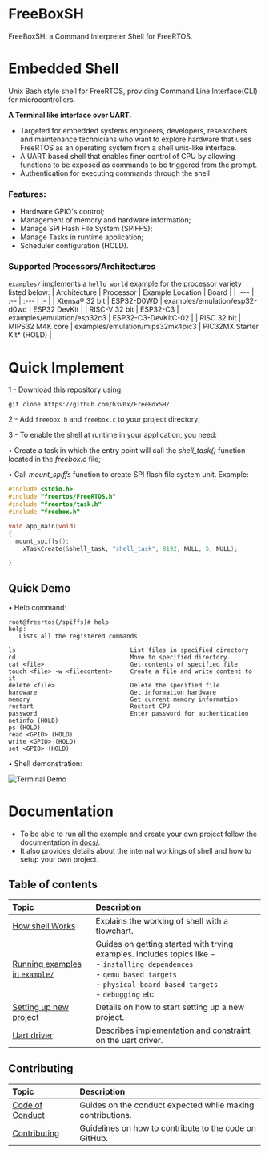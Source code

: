 # FreeBoxSH
FreeBoxSH: a Command Interpreter Shell for FreeRTOS.


# Embedded Shell

Unix Bash style shell for FreeRTOS, providing Command Line Interface(CLI) for microcontrollers.

**A Terminal like interface over UART.**

- Targeted for embedded systems engineers, developers, researchers and maintenance technicians who want to explore hardware that uses FreeRTOS as an operating system from a shell unix-like interface.
- A UART based shell that enables finer control of CPU by allowing functions to be exposed as commands to be triggered from the prompt.
- Authentication for executing commands through the shell


### Features:
- Hardware GPIO's control;
- Management of memory and hardware information;
- Manage SPI Flash File System (SPIFFS);
- Manage Tasks in runtime application;
- Scheduler configuration (HOLD).


### Supported Processors/Architectures
`examples/` implements a `hello world` example for the processor variety listed below:
| Architecture             | Processor            | Example Location                             | Board                             |
| :---                     | :--                  | :---                                         | :-                                |
| Xtensa® 32 bit           | ESP32-D0WD           | examples/emulation/esp32-d0wd                | ESP32 DevKit                      |
| RISC-V 32 bit            | ESP32-C3             | examples/emulation/esp32c3                   | ESP32-C3-DevKitC-02               |
| RISC 32 bit              | MIPS32 M4K core      | examples/emulation/mips32mk4pic3             | PIC32MX Starter Kit* (HOLD)       |


# Quick Implement

1 - Download this repository using:

```git clone https://github.com/h3v0x/FreeBoxSH/ ```

2 - Add `freebox.h` and `freebox.c` to your project directory;

3 - To enable the shell at runtime in your application, you need:

• Create a task in which the entry point will call the *shell_task()* function located in the *freebox.c* file;

• Call *mount_spiffs* function to create SPI flash file system unit. Example:


```c
#include <stdio.h>
#include "freertos/FreeRTOS.h"
#include "freertos/task.h"
#include "freebox.h"

void app_main(void)
{
  mount_spiffs();
	xTaskCreate(&shell_task, "shell_task", 8192, NULL, 5, NULL);

}

```


## Quick Demo

• Help command:

```shell
root@freertos(/spiffs)# help
help: 
   Lists all the registered commands

ls                                List files in specified directory
cd                                Move to specified directory
cat <file>                        Get contents of specified file
touch <file> -w <filecontent>     Create a file and write content to it
delete <file>                     Delete the specified file
hardware                          Get information hardware
memory                            Get current memory information
restart                           Restart CPU
password                          Enter password for authentication
netinfo (HOLD)                                                       
ps (HOLD)
read <GPIO> (HOLD)
write <GPIO> (HOLD)
set <GPIO> (HOLD)
```

• Shell demonstration:

![Terminal Demo](https://github.com/h3v0x/FreeBoxSH/assets/6265911/a364eb25-a20d-4640-8ff0-44771e527131)


# Documentation

- To be able to run all the example and create your own project follow the documentation in [docs/](docs/index.md#table-of-contents).
- It also provides details about the internal workings of shell and how to setup your own project.

## Table of contents
| Topic| Description |
| :--- |:---        |
|[How shell Works](docs/shell-working.md)|Explains the working of shell with a flowchart.|
|[Running examples in `example/`](docs/00-setup-examples.md)|Guides on getting started with trying examples. Includes topics like - <br/> - `installing dependences`<br/> - `qemu based targets`<br/> - `physical board based targets`<br/> - `debugging` etc |
|[Setting up new project](docs/01-setting-up-new-project.md)|Details on how to start setting up a new project.|
|[Uart driver](docs/03-uart-driver.md)| Describes implementation and constraint on the uart driver.|
## Contributing

| Topic| Description |
| :--- |:----        |
| [Code of Conduct](docs/code-of-conduct.md) |Guides on the conduct expected while making contributions. |
|[Contributing](docs/contributing.md)|Guidelines on how to contribute to the code on GitHub.|


